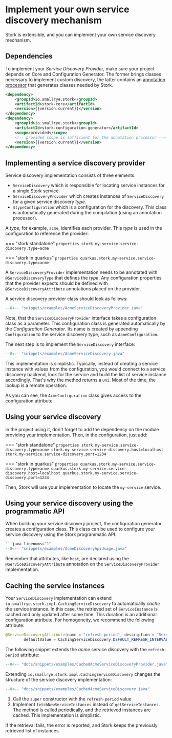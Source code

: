 # Implement your own service discovery mechanism

Stork is extensible, and you can implement your own service discovery mechanism.

## Dependencies

To implement your _Service Discovery Provider_, make sure your project depends on Core and Configuration Generator. 
The former brings classes necessary to implement custom discovery, the latter contains an [annotation processor](https://docs.oracle.com/en/java/javase/11/docs/api/java.compiler/javax/annotation/processing/Processor.html) that generates classes needed by Stork.

```xml
<dependency>
    <groupId>io.smallrye.stork</groupId>
    <artifactId>stork-core</artifactId>
    <version>{{version.current}}</version>
</dependency>
<dependency>
    <groupId>io.smallrye.stork</groupId>
    <artifactId>stork-configuration-generator</artifactId>
    <scope>provided</scope>
    <!-- provided scope is sufficient for the annotation processor -->
    <version>{{version.current}}</version>
</dependency>
```

## Implementing a service discovery provider

Service discovery implementation consists of three elements:

- `ServiceDiscovery` which is responsible for locating service instances for a single Stork service.
- `ServiceDiscoveryProvider` which creates instances of `ServiceDiscovery` for a given service discovery _type_.
- `$typeConfiguration` which is a configuration for the discovery. This class is automatically generated during the compilation (using an annotation processor).

A _type_, for example, `acme`, identifies each provider.
This _type_ is used in the configuration to reference the provider:

=== "stork standalone"
    ```properties
    stork.my-service.service-discovery.type=acme
    ```

=== "stork in quarkus"
    ```properties
    quarkus.stork.my-service.service-discovery.type=acme
    ```

A `ServiceDiscoveryProvider` implementation needs to be annotated with `@ServiceDiscoveryType` that defines the _type_.
Any configuration properties that the provider expects should be defined with `@ServiceDiscoveryAttribute` annotations placed on the provider.

A service discovery provider class should look as follows:

```java linenums="1"
--8<-- "snippets/examples/AcmeServiceDiscoveryProvider.java"
```

Note, that the `ServiceDiscoveryProvider` interface takes a configuration class as a parameter. This configuration class 
is generated automatically by the _Configuration Generator_. 
Its name is created by appending `Configuration` to the service discovery type, such as `AcmeConfiguration`.

The next step is to implement the `ServiceDiscovery` interface:

```java linenums="1"
--8<-- "snippets/examples/AcmeServiceDiscovery.java"
```

This implementation is simplistic.
Typically, instead of creating a service instance with values from the configuration, you would connect to a service discovery backend, look for the service and build the list of service instance accordingly.
That's why the method returns a `Uni`.
Most of the time, the lookup is a remote operation.

As you can see, the `AcmeConfiguration` class gives access to the configuration attribute.

## Using your service discovery

In the project using it, don't forget to add the dependency on the module providing your implementation.
Then, in the configuration, just add:

=== "stork standalone"
    ```properties
    stork.my-service.service-discovery.type=acme
    stork.my-service.service-discovery.host=localhost
    stork.my-service.service-discovery.port=1234
    ```

=== "stork in quarkus"
    ```properties
    quarkus.stork.my-service.service-discovery.type=acme
    quarkus.stork.my-service.service-discovery.host=localhost
    quarkus.stork.my-service.service-discovery.port=1234
    ```


Then, Stork will use your implementation to locate the `my-service` service.

## Using your service discovery using the programmatic API

When building your service discovery project, the configuration generator creates a configuration class.
This class can be used to configure your service discovery using the Stork programmatic API.

```java
```java linenums="1"
--8<-- "snippets/examples/AcmeDiscoveryApiUsage.java"
```

Remember that attributes, like `host`, are declared using the `@ServiceDiscoveryAttribute` annotation on the `ServiceDiscoveryProvider` implementation.

## Caching the service instances

Your `ServiceDiscovery` implementation can extend `io.smallrye.stork.impl.CachingServiceDiscovery` to automatically _cache_ the service instance.
In this case, the retrieved set of `ServiceInstance` is cached and only updated after some time.
This duration is an additional configuration attribute.
For homogeneity, we recommend the following attribute:

```java
@ServiceDiscoveryAttribute(name = "refresh-period", description = "Service discovery cache refresh period.", 
        defaultValue = CachingServiceDiscovery.DEFAULT_REFRESH_INTERVAL)
```

The following snippet extends the _acme_ service discovery with the `refresh-period` attribute:

```java linenums="1"
--8<-- "docs/snippets/examples/CachedAcmeServiceDiscoveryProvider.java"
```

Extending `io.smallrye.stork.impl.CachingServiceDiscovery` changes the structure of the service discovery implementation:

```java linenums="1"
--8<-- "docs/snippets/examples/CachedAcmeServiceDiscovery.java"
```

1. Call the `super` constructor with the `refresh-period` value
2. Implement `fetchNewServiceInstances` instead of `getServiceInstances`.
   The method is called periodically, and the retrieved instances are cached.
   This implementation is simplistic.

If the retrieval fails, the error is reported, and Stork keeps the previously retrieved list of instances.


